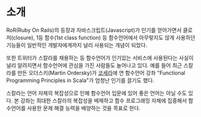# 소개

RoR(Ruby On Rails)의 등장과 자바스크립트(Javascript)가 인기를 얻어가면서 
클로저(closure), 1등 함수(1st class function) 등 함수언어에서 아무렇지도 않게 
사용하던 기능들이 일반적인 개발자에게까지 널리 사용되는 개념이 되었다.

또한 트위터가 스칼라를 채용하는 등 함수언어가 인기있는 서비스에 사용된다는 사실이 
널리 알려지면서 함수언어에 관심을 가진 사람들도 늘어나고 있다. 예를 들어 최근 
스칼라를 만든 오더스키(Martin Ordersky)가 [코세라](http://www.coursera.org)에 연 
함수언어 강좌 "Functional Programming Principles in Scala"가 엄청난 인기를 끌기도 했다.

스칼라는 언어 자체의 복잡성으로 인해 함수언어 입문에 있어 좋은 언어는 아닐 수도 있다.
본 강좌는 최대한 스칼라의 복잡성을 배제하고 함수 프로그래밍 자체에 집중해서 
함수언어를 사용한 문제 해결 능력을 배양하는 것을 목표로 한다.

